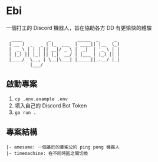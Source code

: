 # Ebi

一個打工的 Discord 機器人，旨在協助各方 DD 有更愉快的體驗

```text
  ____          _          _____  _      _ 
 | __ )  _   _ | |_  ___  | ____|| |__  (_)
 |  _ \ | | | || __|/ _ \ |  _|  | '_ \ | |
 | |_) || |_| || |_|  __/ | |___ | |_) || |
 |____/  \__, | \__|\___| |_____||_.__/ |_|
         |___/                             
```

## 啟動專案

1. `cp .env.example .env`
2. 填入自己的 Discord Bot Token
3. `go run .`

## 專案結構

```text
|- amesame: 一個基於的華鯊公約 ping pong 機器人
|- timemachine: 在不同時區之間切換
```
